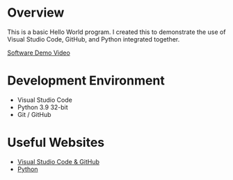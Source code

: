 # Overview

This is a basic Hello World program. I created this to demonstrate the use of Visual Studio Code, GitHub, and Python integrated together.

[Software Demo Video](https://youtu.be/GvnYMN2kwGI)

# Development Environment

* Visual Studio Code
* Python 3.9 32-bit
* Git / GitHub

# Useful Websites

* [Visual Studio Code & GitHub](https://code.visualstudio.com/docs/editor/versioncontrol)
* [Python](https://www.python.org/downloads/release/python-394/)
